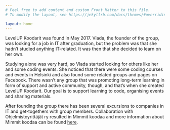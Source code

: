 ```yaml
---
# Feel free to add content and custom Front Matter to this file.
# To modify the layout, see https://jekyllrb.com/docs/themes/#overriding-theme-defaults

layout: home
---
```


LevelUP Koodarit was found in May 2017. Vlada, the founder of the group, was looking for a job in IT after graduation, but the problem was that she hadn’t studied anything IT-related. It was then that she decided to learn on her own. 

Studying alone was very hard, so Vlada started looking for others like her and some coding events. She noticed that there were some coding courses and events in Helsinki and also found some related groups and pages on Facebook. There wasn’t any group that was promoting long-term learning in form of support and active community, though, and that’s when she created LevelUP Koodarit. 
Our goal is to support learning to code, organising events and sharing materials.

After founding the group there has been several excursions to companies in IT and get-togethers with group members. Collaboration with Ohjelmistoyrittäjät ry resulted in Mimmit koodaa and more information about Mimmit koodaa can be found [here](https://ohjelmistoyrittajat.fi/mimmitkoodaa/).
